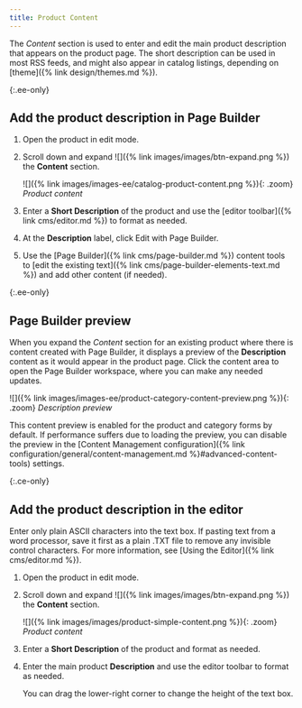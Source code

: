 ```yaml
---
title: Product Content
---
```


The _Content_ section is used to enter and edit the main product description that appears on the product page. The short description can be used in most RSS feeds, and might also appear in catalog listings, depending on [theme]({% link design/themes.md %}).

{:.ee-only}
## Add the product description in Page Builder

1. Open the product in edit mode.

1. Scroll down and expand ![]({% link images/images/btn-expand.png %}) the **Content** section.

   ![]({% link images/images-ee/catalog-product-content.png %}){: .zoom}
   _Product content_

1. Enter a **Short Description** of the product and use the [editor toolbar]({% link cms/editor.md %}) to format as needed.

1. At the **Description** label, click <span class="btn">Edit with Page Builder</span>.

1. Use the [Page Builder]({% link cms/page-builder.md %}) content tools to [edit the existing text]({% link cms/page-builder-elements-text.md %}) and add other content (if needed).

{:.ee-only}
## Page Builder preview

When you expand the _Content_ section for an existing product where there is content created with Page Builder, it displays a preview of the **Description** content as it would appear in the product page. Click the content area to open the Page Builder workspace, where you can make any needed updates.

![]({% link images/images-ee/product-category-content-preview.png %}){: .zoom}
_Description preview_

This content preview is enabled for the product and category forms by default. If performance suffers due to loading the preview, you can disable the preview in the [Content Management configuration]({% link configuration/general/content-management.md %}#advanced-content-tools) settings.

{:.ce-only}
## Add the product description in the editor

Enter only plain ASCII characters into the text box. If pasting text from a word processor, save it first as a plain .TXT file to remove any invisible control characters. For more information, see [Using the Editor]({% link cms/editor.md %}).

1. Open the product in edit mode.

1. Scroll down and expand ![]({% link images/images/btn-expand.png %}) the **Content** section.

   ![]({% link images/images/product-simple-content.png %}){: .zoom}
   _Product content_

1. Enter a **Short Description** of the product and format as needed.

1. Enter the main product **Description** and use the editor toolbar to format as needed.

   You can drag the lower-right corner to change the height of the text box.
